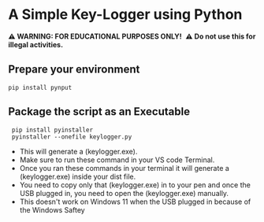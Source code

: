 # A Simple Key-Logger using Python
**⚠️ WARNING: FOR EDUCATIONAL PURPOSES ONLY!**&nbsp;
**⚠️ Do not use this for illegal activities.**
## Prepare your environment
```
pip install pynput

```
## Package the script as an Executable
```
 pip install pyinstaller
 pyinstaller --onefile keylogger.py
```

+ This will generate a (keylogger.exe).
+ Make sure to run these command in your VS code Terminal.
+ Once you ran these commands in your terminal it will generate a (keylogger.exe) inside your dist file.
+ You need to copy only that (keylogger.exe) in to your pen and once the USB plugged in, you need to open the (keylogger.exe) manually.
+ This doesn't work on Windows 11 when the USB plugged in because of the Windows Saftey
